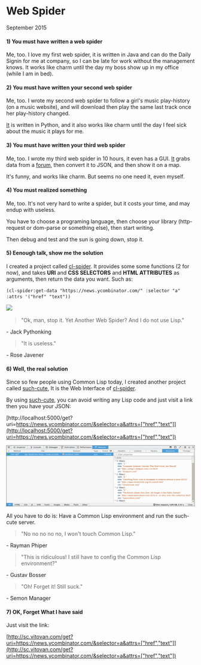# Web Spider

September 2015

#### 1) You must have written a web spider

Me, too. I love my first web spider, it is written in Java and can do the Daily Signin for me at company, so I can be late for work without the management knows. It works like charm until the day my boss show up in my office (while I am in bed).

#### 2) You must have written your second web spider

Me, too. I wrote my second web spider to follow a girl's music play-history (on a music website), and will download then play the same last track once her play-history changed.

[It](https://github.com/VitoVan/LoveOnXiami) is written in Python, and it also works like charm until the day I feel sick about the music it plays for me.

#### 3) You must have written your third web spider

Me, too. I wrote my third web spider in 10 hours, it even has a GUI. [It](http://whereisjob.com/) grabs data from a [forum](http://v2ex.com/go/jobs), then convert it to JSON, and then show it on a map.

It's funny, and works like charm. But seems no one need it, even myself.

#### 4) You must realized something

Me, too. It's not very hard to write a spider, but it costs your time, and may endup with useless.

You have to choose a programing language, then choose your library (http-request or dom-parse or something else), then start writing.

Then debug and test and the sun is going down, stop it.

#### 5) Eenough talk, show me the solution

I created a project called [cl-spider](https://github.com/VitoVan/cl-spider). It provides some some functions (2 for now), and takes **URI** and **CSS SELECTORS** and **HTML ATTRIBUTES** as arguments, then return the data you want. Such as:

```Lisp
(cl-spider:get-data "https://news.ycombinator.com/" :selector "a" :attrs '("href" "text"))
```

![](https://raw.githubusercontent.com/VitoVan/cl-spider/master/screenshots/get-data.png)

> "Ok, man, stop it. Yet Another Web Spider? And I do not use Lisp."

\- Jack Pythonking

> "It is useless."

\- Rose Javener

#### 6) Well, the real solution

Since so few people using Common Lisp today, I created another project called [such-cute](https://github.com/VitoVan/such-cute), It is the Web Interface of [cl-spider](https://github.com/VitoVan/cl-spider).

By using [such-cute](https://github.com/VitoVan/such-cute), you can avoid writing any Lisp code and just visit a link then you have your JSON:

[http://localhost:5000/get?uri=https://news.ycombinator.com/&selector=a&attrs=["href","text"]](http://localhost:5000/get?uri=https://news.ycombinator.com/&selector=a&attrs=["href","text"])

![](https://raw.githubusercontent.com/VitoVan/such-cute/master/screenshots/json.png)

All you have to do is: Have a Common Lisp environment and run the such-cute server.

> "No no no no no, I won't touch Common Lisp."

\- Rayman Phiper

> "This is ridiculous! I still have to config the Common Lisp environment?"

\- Gustav Bosser

> "Oh! Forget it! Still suck."

\- Semon Manager

#### 7) OK, Forget What I have said

Just visit the link:

[http://sc.vitovan.com/get?uri=https://news.ycombinator.com/&selector=a&attrs=["href","text"]](http://sc.vitovan.com/get?uri=https://news.ycombinator.com/&selector=a&attrs=["href","text"])
